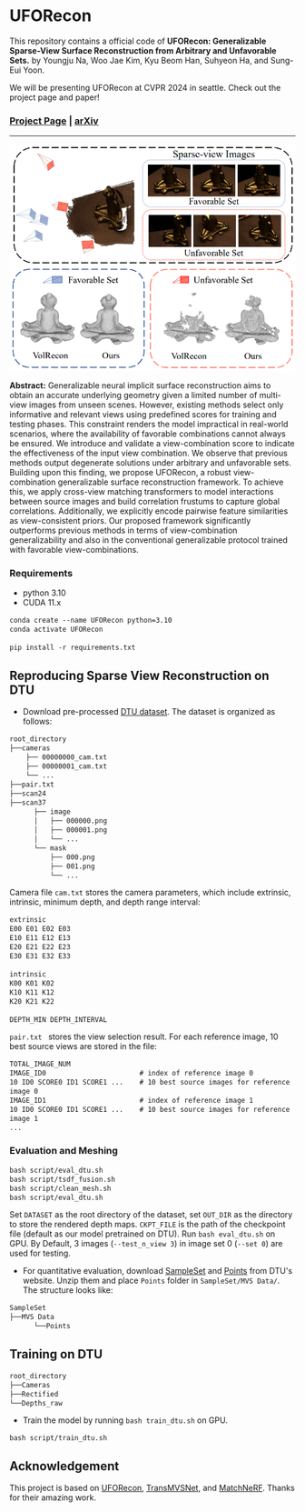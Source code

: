 # UFORecon

This repository contains a official code of **UFORecon: Generalizable Sparse-View Surface Reconstruction from Arbitrary and Unfavorable Sets.** by Youngju Na, Woo Jae Kim, Kyu Beom Han, Suhyeon Ha, and Sung-Eui Yoon.

We will be presenting UFORecon at CVPR 2024 in seattle. Check out the project page and paper!
### [Project Page](https://youngju-na.github.io/uforecon.github.io/) | [arXiv](https://arxiv.org/abs/2403.05086) 
----------------------------

<p align="center">
  <img src="https://github.com/Youngju-Na/UFORecon/blob/main/concept.png" alt="UFORecon Logo" width="600">
</p>


**Abstract:**
Generalizable neural implicit surface reconstruction aims to obtain an accurate underlying geometry given a limited number of multi-view images from unseen scenes. However, existing methods select only informative and relevant views using predefined scores for training and testing phases. This constraint renders the model impractical in real-world scenarios, where the availability of favorable combinations cannot always be ensured. We introduce and validate a view-combination score to indicate the effectiveness of the input view combination. We observe that previous methods output degenerate solutions under arbitrary and unfavorable sets. Building upon this finding, we propose UFORecon, a robust view-combination generalizable surface reconstruction framework. To achieve this, we apply cross-view matching transformers to model interactions between source images and build correlation frustums to capture global correlations. Additionally, we explicitly encode pairwise feature similarities as view-consistent priors. Our proposed framework significantly outperforms previous methods in terms of view-combination generalizability and also in the conventional generalizable protocol trained with favorable view-combinations.


### Requirements

* python 3.10
* CUDA 11.x
```
conda create --name UFORecon python=3.10
conda activate UFORecon

pip install -r requirements.txt
```

## Reproducing Sparse View Reconstruction on DTU

* Download pre-processed [DTU dataset](). The dataset is organized as follows:
```
root_directory
├──cameras
    ├── 00000000_cam.txt
    ├── 00000001_cam.txt
    └── ...  
├──pair.txt
├──scan24
├──scan37
      ├── image               
      │   ├── 000000.png       
      │   ├── 000001.png       
      │   └── ...                
      └── mask                   
          ├── 000.png   
          ├── 001.png
          └── ...                
```

Camera file ``cam.txt`` stores the camera parameters, which include extrinsic, intrinsic, minimum depth, and depth range interval:
```
extrinsic
E00 E01 E02 E03
E10 E11 E12 E13
E20 E21 E22 E23
E30 E31 E32 E33

intrinsic
K00 K01 K02
K10 K11 K12
K20 K21 K22

DEPTH_MIN DEPTH_INTERVAL
```

``pair.txt `` stores the view selection result. For each reference image, 10 best source views are stored in the file:
```
TOTAL_IMAGE_NUM
IMAGE_ID0                       # index of reference image 0 
10 ID0 SCORE0 ID1 SCORE1 ...    # 10 best source images for reference image 0 
IMAGE_ID1                       # index of reference image 1
10 ID0 SCORE0 ID1 SCORE1 ...    # 10 best source images for reference image 1 
...
```

### Evaluation and Meshing
```
bash script/eval_dtu.sh
bash script/tsdf_fusion.sh
bash script/clean_mesh.sh
bash script/eval_dtu.sh
```
Set `DATASET` as the root directory of the dataset, set `OUT_DIR` as the directory to store the rendered depth maps. `CKPT_FILE` is the path of the checkpoint file (default as our model pretrained on DTU). Run `bash eval_dtu.sh` on GPU. By Default, 3 images (`--test_n_view 3`) in image set 0 (`--set 0`) are used for testing.  

* For quantitative evaluation, download [SampleSet](http://roboimagedata.compute.dtu.dk/?page_id=36) and [Points](http://roboimagedata.compute.dtu.dk/?page_id=36) from DTU's website. Unzip them and place `Points` folder in `SampleSet/MVS Data/`. The structure looks like:
```
SampleSet
├──MVS Data
      └──Points
```

## Training on DTU

```
root_directory
├──Cameras
├──Rectified
└──Depths_raw
```
* Train the model by running `bash train_dtu.sh` on GPU.
```
bash script/train_dtu.sh
```

## Acknowledgement
This project is based on [UFORecon](https://github.com/IVRL/VolRecon), [TransMVSNet](https://github.com/megvii-research/TransMVSNet), and [MatchNeRF](https://github.com/donydchen/matchnerf).
Thanks for their amazing work.



